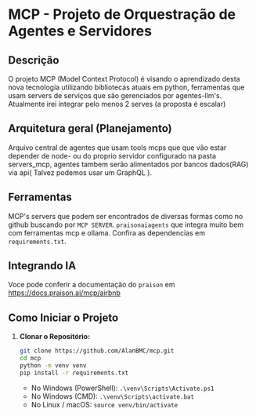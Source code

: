 # MCP - Projeto de Orquestração de Agentes e Servidores

## Descrição


O projeto MCP (Model Context Protocol) é visando o aprendizado desta nova tecnologia utilizando bibliotecas atuais em python, ferramentas que usam servers de serviços que são gerenciados por agentes-llm's. Atualmente irei integrar pelo menos 2 serves (a proposta é escalar)

## Arquitetura geral (Planejamento)

Arquivo central de agentes que usam tools mcps que que vão estar depender de node- ou do proprio servidor configurado na pasta servers_mcp, agentes tambem serão alimentados por bancos dados(RAG) via api( Talvez podemos usar um GraphQL ).


##  Ferramentas

MCP's servers que podem ser encontrados de diversas formas como no github buscando por `MCP SERVER`.
`praisonaiagents` que integra muito bem com ferramentas mcp e ollama.
Confira as dependencias em `requirements.txt`.



## Integrando IA

Voce pode conferir a documentação do `praison` em https://docs.praison.ai/mcp/airbnb

## Como Iniciar o Projeto

1.  **Clonar o Repositório:**
    ```bash
    git clone https://github.com/AlanBMC/mcp.git
    cd mcp
    python -m venv venv
    pip install -r requirements.txt
    
    ```
     * No Windows (PowerShell): `.\venv\Scripts\Activate.ps1`
    * No Windows (CMD): `.\venv\Scripts\activate.bat`
    * No Linux / macOS: `source venv/bin/activate`
